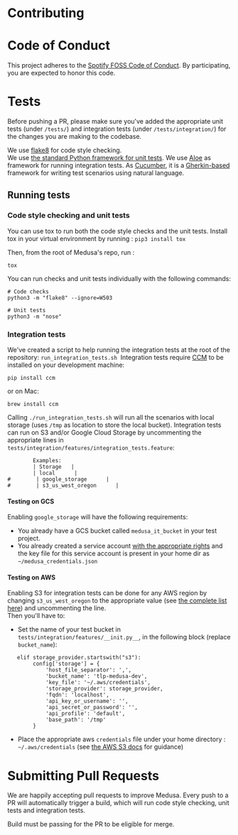 Contributing
============

# Code of Conduct

This project adheres to the [Spotify FOSS Code of Conduct][code-of-conduct]. By participating, you are expected to honor this code.

[code-of-conduct]: https://github.com/spotify/medusa/blob/master/CODE_OF_CONDUCT.md

# Tests

Before pushing a PR, please make sure you've added the appropriate unit tests (under `/tests/`) and integration tests (under `/tests/integration/`) for the changes you are making to the codebase.

We use [flake8](http://flake8.pycqa.org/en/latest/) for code style checking.  
We use [the standard Python framework for unit tests](https://docs.python.org/3.6/library/unittest.html). 
We use [Aloe](https://aloe.readthedocs.io/en/latest/) as framework for running integration tests. As [Cucumber](https://cucumber.io/), it is a [Gherkin-based](https://cucumber.io/docs/gherkin/reference/) framework for writing test scenarios using natural language.

## Running tests

### Code style checking and unit tests

You can use tox to run both the code style checks and the unit tests.
Install tox in your virtual environment by running : `pip3 install tox`

Then, from the root of Medusa's repo, run : 

```
tox
```

You can run checks and unit tests individually with the following commands:

```
# Code checks
python3 -m "flake8" --ignore=W503

# Unit tests
python3 -m "nose"
```

### Integration tests

We've created a script to help running the integration tests at the root of the repository: `run_integration_tests.sh` 
Integration tests require [CCM](https://github.com/riptano/ccm) to be installed on your development machine:

```
pip install ccm
```

or on Mac:

```
brew install ccm
```

Calling `./run_integration_tests.sh` will run all the scenarios with local storage (uses `/tmp` as location to store the local bucket). 
Integration tests can run on S3 and/or Google Cloud Storage by uncommenting the appropriate lines in `tests/integration/features/integration_tests.feature`:

```
        Examples:
        | Storage   |
        | local      |
#        | google_storage      |
#        | s3_us_west_oregon      |
```

#### Testing on GCS

Enabling `google_storage` will have the following requirements:

* You already have a GCS bucket called `medusa_it_bucket` in your test project.
* You already created a service account [with the appropriate rights](docs/gcs_setup.md) and the key file for this service account is present in your home dir as `~/medusa_credentials.json`

#### Testing on AWS

Enabling S3 for integration tests can be done for any AWS region by changing `s3_us_west_oregon` to the appropriate value (see [the complete list here](https://github.com/apache/libcloud/blob/trunk/libcloud/storage/types.py#L87-L105)) and uncommenting the line.  
Then you'll have to:

* Set the name of your test bucket in `tests/integration/features/__init.py__`, in the following block (replace `bucket_name`): 

```
   elif storage_provider.startswith("s3"):
        config['storage'] = {
            'host_file_separator': ',',
            'bucket_name': 'tlp-medusa-dev',
            'key_file': '~/.aws/credentials',
            'storage_provider': storage_provider,
            'fqdn': 'localhost',
            'api_key_or_username': '',
            'api_secret_or_password': '',
            'api_profile': 'default',
            'base_path': '/tmp'
        }
```        
* Place the appropriate aws `credentials` file under your home directory : `~/.aws/credentials` (see [the AWS S3 docs](docs/aws_s3_setup.md) for guidance)

# Submitting Pull Requests

We are happily accepting pull requests to improve Medusa.
Every push to a PR will automatically trigger a build, which will run code style checking, unit tests and integration tests.

Build must be passing for the PR to be eligible for merge.
